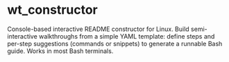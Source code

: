 # wt_constructor
Console-based interactive README constructor for Linux. Build semi-interactive walkthroughs from a simple YAML template: define steps and per-step suggestions (commands or snippets) to generate a runnable Bash guide. Works in most Bash terminals.
